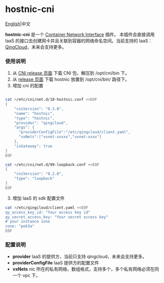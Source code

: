 # hostnic-cni

[English](README.md)|中文

**hostnic-cni** 是一个 [Container Network Interface](https://github.com/containernetworking/cni) 插件。 本插件会直接调用 IaaS 的接口去创建网卡并且关联到容器的网络命名空间。当前支持的 IaaS：[QingCloud](http://qingcloud.com)，未来会支持更多。

### 使用说明

1. 从 [CNI release 页面](https://github.com/containernetworking/cni/releases)  下载 CNI 包，解压到 /opt/cni/bin 下。
2. 从 [release 页面](https://github.com/yunify/hostnic-cni/releases) 下载 hostnic 放置到 /opt/cni/bin/ 路径下。
3. 增加 cni 的配置

```bash

cat >/etc/cni/net.d/10-hostnic.conf <<EOF
{
    "cniVersion": "0.3.0",
    "name": "hostnic",
    "type": "hostnic",
    "provider": "qingcloud",
    "args": {
      "providerConfigFile":"/etc/qingcloud/client.yaml",
      "vxNets":["vxnet-xxxxx","vxnet-xxxx"]
    },
    "isGateway": true
}
EOF

cat >/etc/cni/net.d/99-loopback.conf <<EOF
{
	"cniVersion": "0.2.0",
	"type": "loopback"
}
EOF
```
3. 增加 IaaS 的 sdk 配置文件

```bash
cat >/etc/qingcloud/client.yaml <<EOF
qy_access_key_id: "Your access key id"
qy_secret_access_key: "Your secret access key"
# your instance zone
zone: "pek3a"
EOF
```
### 配置说明
* **provider** IaaS 的提供方，当前只支持 qingcloud，未来会支持更多。
* **providerConfigFile** IaaS 提供方的配置文件
* **vxNets** nic 所在的私有网络，数组格式，支持多个，多个私有网络必须在同一个 vpc 下。
